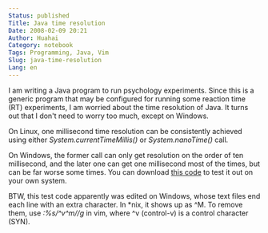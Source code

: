 ```yaml
---
Status: published
Title: Java time resolution
Date: 2008-02-09 20:21
Author: Huahai
Category: notebook
Tags: Programming, Java, Vim
Slug: java-time-resolution
Lang: en
---
```


I am writing a Java program to run psychology experiments. Since this is a generic program that may be configured for running some reaction time (RT) experiments, I am worried about the time resolution of Java. It turns out that I don't need to worry too much, except on Windows. 

On Linux, one millisecond time resolution can be consistently achieved using either *System.currentTimeMillis()* or *System.nanoTime()* call. 

On Windows, the former call can only get resolution on the order of ten millisecond, and the later one can get one millisecond most of the times, but can be far worse some times. You can download [this code](https://www.simongbrown.com/blog/2007/08/20/millisecond_accuracy_in_java.html) to test it out on your own system.

BTW, this test code apparently was edited on Windows, whose text files end each line with an extra character. In \*nix, it shows up as ^M. To remove them, use *:%s/^v^m//g* in vim, where ^v (control-v) is a control character (SYN).
